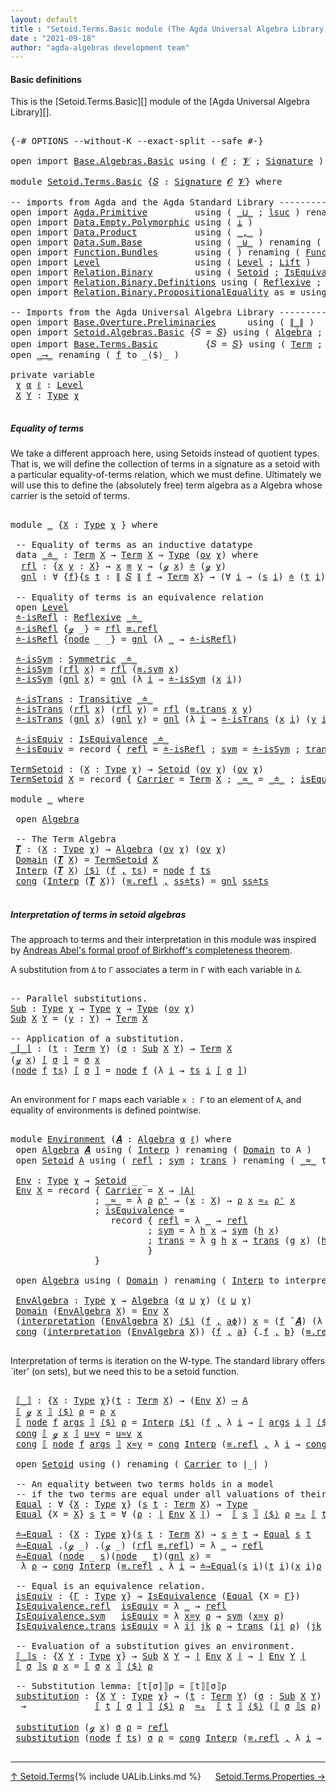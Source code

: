 ```yaml
---
layout: default
title : "Setoid.Terms.Basic module (The Agda Universal Algebra Library)"
date : "2021-09-18"
author: "agda-algebras development team"
---
```


#### <a id="basic-definitions">Basic definitions</a>

This is the [Setoid.Terms.Basic][] module of the [Agda Universal Algebra Library][].

<pre class="Agda">

<a id="314" class="Symbol">{-#</a> <a id="318" class="Keyword">OPTIONS</a> <a id="326" class="Pragma">--without-K</a> <a id="338" class="Pragma">--exact-split</a> <a id="352" class="Pragma">--safe</a> <a id="359" class="Symbol">#-}</a>

<a id="364" class="Keyword">open</a> <a id="369" class="Keyword">import</a> <a id="376" href="Base.Algebras.Basic.html" class="Module">Base.Algebras.Basic</a> <a id="396" class="Keyword">using</a> <a id="402" class="Symbol">(</a> <a id="404" href="Base.Algebras.Basic.html#1162" class="Generalizable">𝓞</a> <a id="406" class="Symbol">;</a> <a id="408" href="Base.Algebras.Basic.html#1164" class="Generalizable">𝓥</a> <a id="410" class="Symbol">;</a> <a id="412" href="Base.Algebras.Basic.html#3890" class="Function">Signature</a> <a id="422" class="Symbol">)</a>

<a id="425" class="Keyword">module</a> <a id="432" href="Setoid.Terms.Basic.html" class="Module">Setoid.Terms.Basic</a> <a id="451" class="Symbol">{</a><a id="452" href="Setoid.Terms.Basic.html#452" class="Bound">𝑆</a> <a id="454" class="Symbol">:</a> <a id="456" href="Base.Algebras.Basic.html#3890" class="Function">Signature</a> <a id="466" href="Base.Algebras.Basic.html#1162" class="Generalizable">𝓞</a> <a id="468" href="Base.Algebras.Basic.html#1164" class="Generalizable">𝓥</a><a id="469" class="Symbol">}</a> <a id="471" class="Keyword">where</a>

<a id="478" class="Comment">-- imports from Agda and the Agda Standard Library -------------------------------------</a>
<a id="567" class="Keyword">open</a> <a id="572" class="Keyword">import</a> <a id="579" href="Agda.Primitive.html" class="Module">Agda.Primitive</a>         <a id="602" class="Keyword">using</a> <a id="608" class="Symbol">(</a> <a id="610" href="Agda.Primitive.html#810" class="Primitive Operator">_⊔_</a> <a id="614" class="Symbol">;</a> <a id="616" href="Agda.Primitive.html#780" class="Primitive">lsuc</a> <a id="621" class="Symbol">)</a> <a id="623" class="Keyword">renaming</a> <a id="632" class="Symbol">(</a> <a id="634" href="Agda.Primitive.html#326" class="Primitive">Set</a> <a id="638" class="Symbol">to</a> <a id="641" class="Primitive">Type</a> <a id="646" class="Symbol">)</a>
<a id="648" class="Keyword">open</a> <a id="653" class="Keyword">import</a> <a id="660" href="Data.Empty.Polymorphic.html" class="Module">Data.Empty.Polymorphic</a> <a id="683" class="Keyword">using</a> <a id="689" class="Symbol">(</a> <a id="691" href="Data.Empty.Polymorphic.html#331" class="Function">⊥</a> <a id="693" class="Symbol">)</a>
<a id="695" class="Keyword">open</a> <a id="700" class="Keyword">import</a> <a id="707" href="Data.Product.html" class="Module">Data.Product</a>           <a id="730" class="Keyword">using</a> <a id="736" class="Symbol">(</a> <a id="738" href="Agda.Builtin.Sigma.html#236" class="InductiveConstructor Operator">_,_</a> <a id="742" class="Symbol">)</a>
<a id="744" class="Keyword">open</a> <a id="749" class="Keyword">import</a> <a id="756" href="Data.Sum.Base.html" class="Module">Data.Sum.Base</a>          <a id="779" class="Keyword">using</a> <a id="785" class="Symbol">(</a> <a id="787" href="Data.Sum.Base.html#734" class="Datatype Operator">_⊎_</a> <a id="791" class="Symbol">)</a> <a id="793" class="Keyword">renaming</a> <a id="802" class="Symbol">(</a> <a id="804" href="Data.Sum.Base.html#784" class="InductiveConstructor">inj₁</a> <a id="809" class="Symbol">to</a> <a id="812" class="InductiveConstructor">inl</a> <a id="816" class="Symbol">;</a> <a id="818" href="Data.Sum.Base.html#809" class="InductiveConstructor">inj₂</a> <a id="823" class="Symbol">to</a> <a id="826" class="InductiveConstructor">inr</a> <a id="830" class="Symbol">)</a>
<a id="832" class="Keyword">open</a> <a id="837" class="Keyword">import</a> <a id="844" href="Function.Bundles.html" class="Module">Function.Bundles</a>       <a id="867" class="Keyword">using</a> <a id="873" class="Symbol">(</a> <a id="875" class="Symbol">)</a> <a id="877" class="Keyword">renaming</a> <a id="886" class="Symbol">(</a> <a id="888" href="Function.Bundles.html#1868" class="Record">Func</a> <a id="893" class="Symbol">to</a> <a id="896" class="Record">_⟶_</a> <a id="900" class="Symbol">)</a>
<a id="902" class="Keyword">open</a> <a id="907" class="Keyword">import</a> <a id="914" href="Level.html" class="Module">Level</a>                  <a id="937" class="Keyword">using</a> <a id="943" class="Symbol">(</a> <a id="945" href="Agda.Primitive.html#597" class="Postulate">Level</a> <a id="951" class="Symbol">;</a> <a id="953" href="Level.html#400" class="Record">Lift</a> <a id="958" class="Symbol">)</a>
<a id="960" class="Keyword">open</a> <a id="965" class="Keyword">import</a> <a id="972" href="Relation.Binary.html" class="Module">Relation.Binary</a>        <a id="995" class="Keyword">using</a> <a id="1001" class="Symbol">(</a> <a id="1003" href="Relation.Binary.Bundles.html#1009" class="Record">Setoid</a> <a id="1010" class="Symbol">;</a> <a id="1012" href="Relation.Binary.Structures.html#1522" class="Record">IsEquivalence</a> <a id="1026" class="Symbol">)</a>
<a id="1028" class="Keyword">open</a> <a id="1033" class="Keyword">import</a> <a id="1040" href="Relation.Binary.Definitions.html" class="Module">Relation.Binary.Definitions</a> <a id="1068" class="Keyword">using</a> <a id="1074" class="Symbol">(</a> <a id="1076" href="Relation.Binary.Definitions.html#1339" class="Function">Reflexive</a> <a id="1086" class="Symbol">;</a> <a id="1088" href="Relation.Binary.Definitions.html#1498" class="Function">Symmetric</a> <a id="1098" class="Symbol">;</a> <a id="1100" href="Relation.Binary.Definitions.html#1978" class="Function">Transitive</a> <a id="1111" class="Symbol">)</a>
<a id="1113" class="Keyword">open</a> <a id="1118" class="Keyword">import</a> <a id="1125" href="Relation.Binary.PropositionalEquality.html" class="Module">Relation.Binary.PropositionalEquality</a> <a id="1163" class="Symbol">as</a> <a id="1166" class="Module">≡</a> <a id="1168" class="Keyword">using</a> <a id="1174" class="Symbol">(</a> <a id="1176" href="Agda.Builtin.Equality.html#151" class="Datatype Operator">_≡_</a> <a id="1180" class="Symbol">)</a>

<a id="1183" class="Comment">-- Imports from the Agda Universal Algebra Library ------------------------------------</a>
<a id="1271" class="Keyword">open</a> <a id="1276" class="Keyword">import</a> <a id="1283" href="Base.Overture.Preliminaries.html" class="Module">Base.Overture.Preliminaries</a>      <a id="1316" class="Keyword">using</a> <a id="1322" class="Symbol">(</a> <a id="1324" href="Base.Overture.Preliminaries.html#4440" class="Function Operator">∥_∥</a> <a id="1328" class="Symbol">)</a>
<a id="1330" class="Keyword">open</a> <a id="1335" class="Keyword">import</a> <a id="1342" href="Setoid.Algebras.Basic.html" class="Module">Setoid.Algebras.Basic</a> <a id="1364" class="Symbol">{</a><a id="1365" class="Argument">𝑆</a> <a id="1367" class="Symbol">=</a> <a id="1369" href="Setoid.Terms.Basic.html#452" class="Bound">𝑆</a><a id="1370" class="Symbol">}</a> <a id="1372" class="Keyword">using</a> <a id="1378" class="Symbol">(</a> <a id="1380" href="Setoid.Algebras.Basic.html#2890" class="Record">Algebra</a> <a id="1388" class="Symbol">;</a> <a id="1390" href="Setoid.Algebras.Basic.html#1187" class="Function">ov</a> <a id="1393" class="Symbol">;</a> <a id="1395" href="Setoid.Algebras.Basic.html#4038" class="Function Operator">_̂_</a><a id="1398" class="Symbol">)</a>
<a id="1400" class="Keyword">open</a> <a id="1405" class="Keyword">import</a> <a id="1412" href="Base.Terms.Basic.html" class="Module">Base.Terms.Basic</a>         <a id="1437" class="Symbol">{</a><a id="1438" class="Argument">𝑆</a> <a id="1440" class="Symbol">=</a> <a id="1442" href="Setoid.Terms.Basic.html#452" class="Bound">𝑆</a><a id="1443" class="Symbol">}</a> <a id="1445" class="Keyword">using</a> <a id="1451" class="Symbol">(</a> <a id="1453" href="Base.Terms.Basic.html#2021" class="Datatype">Term</a> <a id="1458" class="Symbol">;</a> <a id="1460" href="Base.Terms.Basic.html#2062" class="InductiveConstructor">ℊ</a> <a id="1462" class="Symbol">;</a> <a id="1464" href="Base.Terms.Basic.html#2104" class="InductiveConstructor">node</a> <a id="1469" class="Symbol">)</a>
<a id="1471" class="Keyword">open</a> <a id="1476" href="Setoid.Terms.Basic.html#896" class="Module">_⟶_</a> <a id="1480" class="Keyword">renaming</a> <a id="1489" class="Symbol">(</a> <a id="1491" href="Function.Bundles.html#1919" class="Field">f</a> <a id="1493" class="Symbol">to</a> <a id="1496" class="Field">_⟨$⟩_</a> <a id="1502" class="Symbol">)</a>

<a id="1505" class="Keyword">private</a> <a id="1513" class="Keyword">variable</a>
 <a id="1523" href="Setoid.Terms.Basic.html#1523" class="Generalizable">χ</a> <a id="1525" href="Setoid.Terms.Basic.html#1525" class="Generalizable">α</a> <a id="1527" href="Setoid.Terms.Basic.html#1527" class="Generalizable">ℓ</a> <a id="1529" class="Symbol">:</a> <a id="1531" href="Agda.Primitive.html#597" class="Postulate">Level</a>
 <a id="1538" href="Setoid.Terms.Basic.html#1538" class="Generalizable">X</a> <a id="1540" href="Setoid.Terms.Basic.html#1540" class="Generalizable">Y</a> <a id="1542" class="Symbol">:</a> <a id="1544" href="Setoid.Terms.Basic.html#641" class="Primitive">Type</a> <a id="1549" href="Setoid.Terms.Basic.html#1523" class="Generalizable">χ</a>

</pre>


##### <a id="equality-of-terms">Equality of terms</a>

We take a different approach here, using Setoids instead of quotient types.
That is, we will define the collection of terms in a signature as a setoid
with a particular equality-of-terms relation, which we must define.
Ultimately we will use this to define the (absolutely free) term algebra
as a Algebra whose carrier is the setoid of terms.

<pre class="Agda">

<a id="1978" class="Keyword">module</a> <a id="1985" href="Setoid.Terms.Basic.html#1985" class="Module">_</a> <a id="1987" class="Symbol">{</a><a id="1988" href="Setoid.Terms.Basic.html#1988" class="Bound">X</a> <a id="1990" class="Symbol">:</a> <a id="1992" href="Setoid.Terms.Basic.html#641" class="Primitive">Type</a> <a id="1997" href="Setoid.Terms.Basic.html#1523" class="Generalizable">χ</a> <a id="1999" class="Symbol">}</a> <a id="2001" class="Keyword">where</a>

 <a id="2009" class="Comment">-- Equality of terms as an inductive datatype</a>
 <a id="2056" class="Keyword">data</a> <a id="2061" href="Setoid.Terms.Basic.html#2061" class="Datatype Operator">_≐_</a> <a id="2065" class="Symbol">:</a> <a id="2067" href="Base.Terms.Basic.html#2021" class="Datatype">Term</a> <a id="2072" href="Setoid.Terms.Basic.html#1988" class="Bound">X</a> <a id="2074" class="Symbol">→</a> <a id="2076" href="Base.Terms.Basic.html#2021" class="Datatype">Term</a> <a id="2081" href="Setoid.Terms.Basic.html#1988" class="Bound">X</a> <a id="2083" class="Symbol">→</a> <a id="2085" href="Setoid.Terms.Basic.html#641" class="Primitive">Type</a> <a id="2090" class="Symbol">(</a><a id="2091" href="Setoid.Algebras.Basic.html#1187" class="Function">ov</a> <a id="2094" href="Setoid.Terms.Basic.html#1997" class="Bound">χ</a><a id="2095" class="Symbol">)</a> <a id="2097" class="Keyword">where</a>
  <a id="2105" href="Setoid.Terms.Basic.html#2105" class="InductiveConstructor">rfl</a> <a id="2109" class="Symbol">:</a> <a id="2111" class="Symbol">{</a><a id="2112" href="Setoid.Terms.Basic.html#2112" class="Bound">x</a> <a id="2114" href="Setoid.Terms.Basic.html#2114" class="Bound">y</a> <a id="2116" class="Symbol">:</a> <a id="2118" href="Setoid.Terms.Basic.html#1988" class="Bound">X</a><a id="2119" class="Symbol">}</a> <a id="2121" class="Symbol">→</a> <a id="2123" href="Setoid.Terms.Basic.html#2112" class="Bound">x</a> <a id="2125" href="Agda.Builtin.Equality.html#151" class="Datatype Operator">≡</a> <a id="2127" href="Setoid.Terms.Basic.html#2114" class="Bound">y</a> <a id="2129" class="Symbol">→</a> <a id="2131" class="Symbol">(</a><a id="2132" href="Base.Terms.Basic.html#2062" class="InductiveConstructor">ℊ</a> <a id="2134" href="Setoid.Terms.Basic.html#2112" class="Bound">x</a><a id="2135" class="Symbol">)</a> <a id="2137" href="Setoid.Terms.Basic.html#2061" class="Datatype Operator">≐</a> <a id="2139" class="Symbol">(</a><a id="2140" href="Base.Terms.Basic.html#2062" class="InductiveConstructor">ℊ</a> <a id="2142" href="Setoid.Terms.Basic.html#2114" class="Bound">y</a><a id="2143" class="Symbol">)</a>
  <a id="2147" href="Setoid.Terms.Basic.html#2147" class="InductiveConstructor">gnl</a> <a id="2151" class="Symbol">:</a> <a id="2153" class="Symbol">∀</a> <a id="2155" class="Symbol">{</a><a id="2156" href="Setoid.Terms.Basic.html#2156" class="Bound">f</a><a id="2157" class="Symbol">}{</a><a id="2159" href="Setoid.Terms.Basic.html#2159" class="Bound">s</a> <a id="2161" href="Setoid.Terms.Basic.html#2161" class="Bound">t</a> <a id="2163" class="Symbol">:</a> <a id="2165" href="Base.Overture.Preliminaries.html#4440" class="Function Operator">∥</a> <a id="2167" href="Setoid.Terms.Basic.html#452" class="Bound">𝑆</a> <a id="2169" href="Base.Overture.Preliminaries.html#4440" class="Function Operator">∥</a> <a id="2171" href="Setoid.Terms.Basic.html#2156" class="Bound">f</a> <a id="2173" class="Symbol">→</a> <a id="2175" href="Base.Terms.Basic.html#2021" class="Datatype">Term</a> <a id="2180" href="Setoid.Terms.Basic.html#1988" class="Bound">X</a><a id="2181" class="Symbol">}</a> <a id="2183" class="Symbol">→</a> <a id="2185" class="Symbol">(∀</a> <a id="2188" href="Setoid.Terms.Basic.html#2188" class="Bound">i</a> <a id="2190" class="Symbol">→</a> <a id="2192" class="Symbol">(</a><a id="2193" href="Setoid.Terms.Basic.html#2159" class="Bound">s</a> <a id="2195" href="Setoid.Terms.Basic.html#2188" class="Bound">i</a><a id="2196" class="Symbol">)</a> <a id="2198" href="Setoid.Terms.Basic.html#2061" class="Datatype Operator">≐</a> <a id="2200" class="Symbol">(</a><a id="2201" href="Setoid.Terms.Basic.html#2161" class="Bound">t</a> <a id="2203" href="Setoid.Terms.Basic.html#2188" class="Bound">i</a><a id="2204" class="Symbol">))</a> <a id="2207" class="Symbol">→</a> <a id="2209" class="Symbol">(</a><a id="2210" href="Base.Terms.Basic.html#2104" class="InductiveConstructor">node</a> <a id="2215" href="Setoid.Terms.Basic.html#2156" class="Bound">f</a> <a id="2217" href="Setoid.Terms.Basic.html#2159" class="Bound">s</a><a id="2218" class="Symbol">)</a> <a id="2220" href="Setoid.Terms.Basic.html#2061" class="Datatype Operator">≐</a> <a id="2222" class="Symbol">(</a><a id="2223" href="Base.Terms.Basic.html#2104" class="InductiveConstructor">node</a> <a id="2228" href="Setoid.Terms.Basic.html#2156" class="Bound">f</a> <a id="2230" href="Setoid.Terms.Basic.html#2161" class="Bound">t</a><a id="2231" class="Symbol">)</a>

 <a id="2235" class="Comment">-- Equality of terms is an equivalence relation</a>
 <a id="2284" class="Keyword">open</a> <a id="2289" href="Level.html" class="Module">Level</a>
 <a id="2296" href="Setoid.Terms.Basic.html#2296" class="Function">≐-isRefl</a> <a id="2305" class="Symbol">:</a> <a id="2307" href="Relation.Binary.Definitions.html#1339" class="Function">Reflexive</a> <a id="2317" href="Setoid.Terms.Basic.html#2061" class="Datatype Operator">_≐_</a>
 <a id="2322" href="Setoid.Terms.Basic.html#2296" class="Function">≐-isRefl</a> <a id="2331" class="Symbol">{</a><a id="2332" href="Base.Terms.Basic.html#2062" class="InductiveConstructor">ℊ</a> <a id="2334" class="Symbol">_}</a> <a id="2337" class="Symbol">=</a> <a id="2339" href="Setoid.Terms.Basic.html#2105" class="InductiveConstructor">rfl</a> <a id="2343" href="Agda.Builtin.Equality.html#208" class="InductiveConstructor">≡.refl</a>
 <a id="2351" href="Setoid.Terms.Basic.html#2296" class="Function">≐-isRefl</a> <a id="2360" class="Symbol">{</a><a id="2361" href="Base.Terms.Basic.html#2104" class="InductiveConstructor">node</a> <a id="2366" class="Symbol">_</a> <a id="2368" class="Symbol">_}</a> <a id="2371" class="Symbol">=</a> <a id="2373" href="Setoid.Terms.Basic.html#2147" class="InductiveConstructor">gnl</a> <a id="2377" class="Symbol">(λ</a> <a id="2380" href="Setoid.Terms.Basic.html#2380" class="Bound">_</a> <a id="2382" class="Symbol">→</a> <a id="2384" href="Setoid.Terms.Basic.html#2296" class="Function">≐-isRefl</a><a id="2392" class="Symbol">)</a>

 <a id="2396" href="Setoid.Terms.Basic.html#2396" class="Function">≐-isSym</a> <a id="2404" class="Symbol">:</a> <a id="2406" href="Relation.Binary.Definitions.html#1498" class="Function">Symmetric</a> <a id="2416" href="Setoid.Terms.Basic.html#2061" class="Datatype Operator">_≐_</a>
 <a id="2421" href="Setoid.Terms.Basic.html#2396" class="Function">≐-isSym</a> <a id="2429" class="Symbol">(</a><a id="2430" href="Setoid.Terms.Basic.html#2105" class="InductiveConstructor">rfl</a> <a id="2434" href="Setoid.Terms.Basic.html#2434" class="Bound">x</a><a id="2435" class="Symbol">)</a> <a id="2437" class="Symbol">=</a> <a id="2439" href="Setoid.Terms.Basic.html#2105" class="InductiveConstructor">rfl</a> <a id="2443" class="Symbol">(</a><a id="2444" href="Relation.Binary.PropositionalEquality.Core.html#1684" class="Function">≡.sym</a> <a id="2450" href="Setoid.Terms.Basic.html#2434" class="Bound">x</a><a id="2451" class="Symbol">)</a>
 <a id="2454" href="Setoid.Terms.Basic.html#2396" class="Function">≐-isSym</a> <a id="2462" class="Symbol">(</a><a id="2463" href="Setoid.Terms.Basic.html#2147" class="InductiveConstructor">gnl</a> <a id="2467" href="Setoid.Terms.Basic.html#2467" class="Bound">x</a><a id="2468" class="Symbol">)</a> <a id="2470" class="Symbol">=</a> <a id="2472" href="Setoid.Terms.Basic.html#2147" class="InductiveConstructor">gnl</a> <a id="2476" class="Symbol">(λ</a> <a id="2479" href="Setoid.Terms.Basic.html#2479" class="Bound">i</a> <a id="2481" class="Symbol">→</a> <a id="2483" href="Setoid.Terms.Basic.html#2396" class="Function">≐-isSym</a> <a id="2491" class="Symbol">(</a><a id="2492" href="Setoid.Terms.Basic.html#2467" class="Bound">x</a> <a id="2494" href="Setoid.Terms.Basic.html#2479" class="Bound">i</a><a id="2495" class="Symbol">))</a>

 <a id="2500" href="Setoid.Terms.Basic.html#2500" class="Function">≐-isTrans</a> <a id="2510" class="Symbol">:</a> <a id="2512" href="Relation.Binary.Definitions.html#1978" class="Function">Transitive</a> <a id="2523" href="Setoid.Terms.Basic.html#2061" class="Datatype Operator">_≐_</a>
 <a id="2528" href="Setoid.Terms.Basic.html#2500" class="Function">≐-isTrans</a> <a id="2538" class="Symbol">(</a><a id="2539" href="Setoid.Terms.Basic.html#2105" class="InductiveConstructor">rfl</a> <a id="2543" href="Setoid.Terms.Basic.html#2543" class="Bound">x</a><a id="2544" class="Symbol">)</a> <a id="2546" class="Symbol">(</a><a id="2547" href="Setoid.Terms.Basic.html#2105" class="InductiveConstructor">rfl</a> <a id="2551" href="Setoid.Terms.Basic.html#2551" class="Bound">y</a><a id="2552" class="Symbol">)</a> <a id="2554" class="Symbol">=</a> <a id="2556" href="Setoid.Terms.Basic.html#2105" class="InductiveConstructor">rfl</a> <a id="2560" class="Symbol">(</a><a id="2561" href="Relation.Binary.PropositionalEquality.Core.html#1729" class="Function">≡.trans</a> <a id="2569" href="Setoid.Terms.Basic.html#2543" class="Bound">x</a> <a id="2571" href="Setoid.Terms.Basic.html#2551" class="Bound">y</a><a id="2572" class="Symbol">)</a>
 <a id="2575" href="Setoid.Terms.Basic.html#2500" class="Function">≐-isTrans</a> <a id="2585" class="Symbol">(</a><a id="2586" href="Setoid.Terms.Basic.html#2147" class="InductiveConstructor">gnl</a> <a id="2590" href="Setoid.Terms.Basic.html#2590" class="Bound">x</a><a id="2591" class="Symbol">)</a> <a id="2593" class="Symbol">(</a><a id="2594" href="Setoid.Terms.Basic.html#2147" class="InductiveConstructor">gnl</a> <a id="2598" href="Setoid.Terms.Basic.html#2598" class="Bound">y</a><a id="2599" class="Symbol">)</a> <a id="2601" class="Symbol">=</a> <a id="2603" href="Setoid.Terms.Basic.html#2147" class="InductiveConstructor">gnl</a> <a id="2607" class="Symbol">(λ</a> <a id="2610" href="Setoid.Terms.Basic.html#2610" class="Bound">i</a> <a id="2612" class="Symbol">→</a> <a id="2614" href="Setoid.Terms.Basic.html#2500" class="Function">≐-isTrans</a> <a id="2624" class="Symbol">(</a><a id="2625" href="Setoid.Terms.Basic.html#2590" class="Bound">x</a> <a id="2627" href="Setoid.Terms.Basic.html#2610" class="Bound">i</a><a id="2628" class="Symbol">)</a> <a id="2630" class="Symbol">(</a><a id="2631" href="Setoid.Terms.Basic.html#2598" class="Bound">y</a> <a id="2633" href="Setoid.Terms.Basic.html#2610" class="Bound">i</a><a id="2634" class="Symbol">))</a>

 <a id="2639" href="Setoid.Terms.Basic.html#2639" class="Function">≐-isEquiv</a> <a id="2649" class="Symbol">:</a> <a id="2651" href="Relation.Binary.Structures.html#1522" class="Record">IsEquivalence</a> <a id="2665" href="Setoid.Terms.Basic.html#2061" class="Datatype Operator">_≐_</a>
 <a id="2670" href="Setoid.Terms.Basic.html#2639" class="Function">≐-isEquiv</a> <a id="2680" class="Symbol">=</a> <a id="2682" class="Keyword">record</a> <a id="2689" class="Symbol">{</a> <a id="2691" href="Relation.Binary.Structures.html#1568" class="Field">refl</a> <a id="2696" class="Symbol">=</a> <a id="2698" href="Setoid.Terms.Basic.html#2296" class="Function">≐-isRefl</a> <a id="2707" class="Symbol">;</a> <a id="2709" href="Relation.Binary.Structures.html#1594" class="Field">sym</a> <a id="2713" class="Symbol">=</a> <a id="2715" href="Setoid.Terms.Basic.html#2396" class="Function">≐-isSym</a> <a id="2723" class="Symbol">;</a> <a id="2725" href="Relation.Binary.Structures.html#1620" class="Field">trans</a> <a id="2731" class="Symbol">=</a> <a id="2733" href="Setoid.Terms.Basic.html#2500" class="Function">≐-isTrans</a> <a id="2743" class="Symbol">}</a>

<a id="TermSetoid"></a><a id="2746" href="Setoid.Terms.Basic.html#2746" class="Function">TermSetoid</a> <a id="2757" class="Symbol">:</a> <a id="2759" class="Symbol">(</a><a id="2760" href="Setoid.Terms.Basic.html#2760" class="Bound">X</a> <a id="2762" class="Symbol">:</a> <a id="2764" href="Setoid.Terms.Basic.html#641" class="Primitive">Type</a> <a id="2769" href="Setoid.Terms.Basic.html#1523" class="Generalizable">χ</a><a id="2770" class="Symbol">)</a> <a id="2772" class="Symbol">→</a> <a id="2774" href="Relation.Binary.Bundles.html#1009" class="Record">Setoid</a> <a id="2781" class="Symbol">(</a><a id="2782" href="Setoid.Algebras.Basic.html#1187" class="Function">ov</a> <a id="2785" href="Setoid.Terms.Basic.html#1523" class="Generalizable">χ</a><a id="2786" class="Symbol">)</a> <a id="2788" class="Symbol">(</a><a id="2789" href="Setoid.Algebras.Basic.html#1187" class="Function">ov</a> <a id="2792" href="Setoid.Terms.Basic.html#1523" class="Generalizable">χ</a><a id="2793" class="Symbol">)</a>
<a id="2795" href="Setoid.Terms.Basic.html#2746" class="Function">TermSetoid</a> <a id="2806" href="Setoid.Terms.Basic.html#2806" class="Bound">X</a> <a id="2808" class="Symbol">=</a> <a id="2810" class="Keyword">record</a> <a id="2817" class="Symbol">{</a> <a id="2819" href="Relation.Binary.Bundles.html#1072" class="Field">Carrier</a> <a id="2827" class="Symbol">=</a> <a id="2829" href="Base.Terms.Basic.html#2021" class="Datatype">Term</a> <a id="2834" href="Setoid.Terms.Basic.html#2806" class="Bound">X</a> <a id="2836" class="Symbol">;</a> <a id="2838" href="Relation.Binary.Bundles.html#1098" class="Field Operator">_≈_</a> <a id="2842" class="Symbol">=</a> <a id="2844" href="Setoid.Terms.Basic.html#2061" class="Datatype Operator">_≐_</a> <a id="2848" class="Symbol">;</a> <a id="2850" href="Relation.Binary.Bundles.html#1132" class="Field">isEquivalence</a> <a id="2864" class="Symbol">=</a> <a id="2866" href="Setoid.Terms.Basic.html#2639" class="Function">≐-isEquiv</a> <a id="2876" class="Symbol">}</a>

<a id="2879" class="Keyword">module</a> <a id="2886" href="Setoid.Terms.Basic.html#2886" class="Module">_</a> <a id="2888" class="Keyword">where</a>

 <a id="2896" class="Keyword">open</a> <a id="2901" href="Setoid.Algebras.Basic.html#2890" class="Module">Algebra</a>

 <a id="2911" class="Comment">-- The Term Algebra</a>
 <a id="2932" href="Setoid.Terms.Basic.html#2932" class="Function">𝑻</a> <a id="2934" class="Symbol">:</a> <a id="2936" class="Symbol">(</a><a id="2937" href="Setoid.Terms.Basic.html#2937" class="Bound">X</a> <a id="2939" class="Symbol">:</a> <a id="2941" href="Setoid.Terms.Basic.html#641" class="Primitive">Type</a> <a id="2946" href="Setoid.Terms.Basic.html#1523" class="Generalizable">χ</a><a id="2947" class="Symbol">)</a> <a id="2949" class="Symbol">→</a> <a id="2951" href="Setoid.Algebras.Basic.html#2890" class="Record">Algebra</a> <a id="2959" class="Symbol">(</a><a id="2960" href="Setoid.Algebras.Basic.html#1187" class="Function">ov</a> <a id="2963" href="Setoid.Terms.Basic.html#1523" class="Generalizable">χ</a><a id="2964" class="Symbol">)</a> <a id="2966" class="Symbol">(</a><a id="2967" href="Setoid.Algebras.Basic.html#1187" class="Function">ov</a> <a id="2970" href="Setoid.Terms.Basic.html#1523" class="Generalizable">χ</a><a id="2971" class="Symbol">)</a>
 <a id="2974" href="Setoid.Algebras.Basic.html#2947" class="Field">Domain</a> <a id="2981" class="Symbol">(</a><a id="2982" href="Setoid.Terms.Basic.html#2932" class="Function">𝑻</a> <a id="2984" href="Setoid.Terms.Basic.html#2984" class="Bound">X</a><a id="2985" class="Symbol">)</a> <a id="2987" class="Symbol">=</a> <a id="2989" href="Setoid.Terms.Basic.html#2746" class="Function">TermSetoid</a> <a id="3000" href="Setoid.Terms.Basic.html#2984" class="Bound">X</a>
 <a id="3003" href="Setoid.Algebras.Basic.html#2969" class="Field">Interp</a> <a id="3010" class="Symbol">(</a><a id="3011" href="Setoid.Terms.Basic.html#2932" class="Function">𝑻</a> <a id="3013" href="Setoid.Terms.Basic.html#3013" class="Bound">X</a><a id="3014" class="Symbol">)</a> <a id="3016" href="Setoid.Terms.Basic.html#1496" class="Field Operator">⟨$⟩</a> <a id="3020" class="Symbol">(</a><a id="3021" href="Setoid.Terms.Basic.html#3021" class="Bound">f</a> <a id="3023" href="Agda.Builtin.Sigma.html#236" class="InductiveConstructor Operator">,</a> <a id="3025" href="Setoid.Terms.Basic.html#3025" class="Bound">ts</a><a id="3027" class="Symbol">)</a> <a id="3029" class="Symbol">=</a> <a id="3031" href="Base.Terms.Basic.html#2104" class="InductiveConstructor">node</a> <a id="3036" href="Setoid.Terms.Basic.html#3021" class="Bound">f</a> <a id="3038" href="Setoid.Terms.Basic.html#3025" class="Bound">ts</a>
 <a id="3042" href="Function.Bundles.html#1938" class="Field">cong</a> <a id="3047" class="Symbol">(</a><a id="3048" href="Setoid.Algebras.Basic.html#2969" class="Field">Interp</a> <a id="3055" class="Symbol">(</a><a id="3056" href="Setoid.Terms.Basic.html#2932" class="Function">𝑻</a> <a id="3058" href="Setoid.Terms.Basic.html#3058" class="Bound">X</a><a id="3059" class="Symbol">))</a> <a id="3062" class="Symbol">(</a><a id="3063" href="Agda.Builtin.Equality.html#208" class="InductiveConstructor">≡.refl</a> <a id="3070" href="Agda.Builtin.Sigma.html#236" class="InductiveConstructor Operator">,</a> <a id="3072" href="Setoid.Terms.Basic.html#3072" class="Bound">ss≐ts</a><a id="3077" class="Symbol">)</a> <a id="3079" class="Symbol">=</a> <a id="3081" href="Setoid.Terms.Basic.html#2147" class="InductiveConstructor">gnl</a> <a id="3085" href="Setoid.Terms.Basic.html#3072" class="Bound">ss≐ts</a>

</pre>


##### <a id="interpretation-of-terms-in-setoid-algebras">Interpretation of terms in setoid algebras</a>

The approach to terms and their interpretation in this module was inspired by
[Andreas Abel's formal proof of Birkhoff's completeness theorem](http://www.cse.chalmers.se/~abela/agda/MultiSortedAlgebra.pdf).

A substitution from `Δ` to `Γ` associates a term in `Γ` with each variable in `Δ`.

<pre class="Agda">

<a id="3516" class="Comment">-- Parallel substitutions.</a>
<a id="Sub"></a><a id="3543" href="Setoid.Terms.Basic.html#3543" class="Function">Sub</a> <a id="3547" class="Symbol">:</a> <a id="3549" href="Setoid.Terms.Basic.html#641" class="Primitive">Type</a> <a id="3554" href="Setoid.Terms.Basic.html#1523" class="Generalizable">χ</a> <a id="3556" class="Symbol">→</a> <a id="3558" href="Setoid.Terms.Basic.html#641" class="Primitive">Type</a> <a id="3563" href="Setoid.Terms.Basic.html#1523" class="Generalizable">χ</a> <a id="3565" class="Symbol">→</a> <a id="3567" href="Setoid.Terms.Basic.html#641" class="Primitive">Type</a> <a id="3572" class="Symbol">(</a><a id="3573" href="Setoid.Algebras.Basic.html#1187" class="Function">ov</a> <a id="3576" href="Setoid.Terms.Basic.html#1523" class="Generalizable">χ</a><a id="3577" class="Symbol">)</a>
<a id="3579" href="Setoid.Terms.Basic.html#3543" class="Function">Sub</a> <a id="3583" href="Setoid.Terms.Basic.html#3583" class="Bound">X</a> <a id="3585" href="Setoid.Terms.Basic.html#3585" class="Bound">Y</a> <a id="3587" class="Symbol">=</a> <a id="3589" class="Symbol">(</a><a id="3590" href="Setoid.Terms.Basic.html#3590" class="Bound">y</a> <a id="3592" class="Symbol">:</a> <a id="3594" href="Setoid.Terms.Basic.html#3585" class="Bound">Y</a><a id="3595" class="Symbol">)</a> <a id="3597" class="Symbol">→</a> <a id="3599" href="Base.Terms.Basic.html#2021" class="Datatype">Term</a> <a id="3604" href="Setoid.Terms.Basic.html#3583" class="Bound">X</a>

<a id="3607" class="Comment">-- Application of a substitution.</a>
<a id="_[_]"></a><a id="3641" href="Setoid.Terms.Basic.html#3641" class="Function Operator">_[_]</a> <a id="3646" class="Symbol">:</a> <a id="3648" class="Symbol">(</a><a id="3649" href="Setoid.Terms.Basic.html#3649" class="Bound">t</a> <a id="3651" class="Symbol">:</a> <a id="3653" href="Base.Terms.Basic.html#2021" class="Datatype">Term</a> <a id="3658" href="Setoid.Terms.Basic.html#1540" class="Generalizable">Y</a><a id="3659" class="Symbol">)</a> <a id="3661" class="Symbol">(</a><a id="3662" href="Setoid.Terms.Basic.html#3662" class="Bound">σ</a> <a id="3664" class="Symbol">:</a> <a id="3666" href="Setoid.Terms.Basic.html#3543" class="Function">Sub</a> <a id="3670" href="Setoid.Terms.Basic.html#1538" class="Generalizable">X</a> <a id="3672" href="Setoid.Terms.Basic.html#1540" class="Generalizable">Y</a><a id="3673" class="Symbol">)</a> <a id="3675" class="Symbol">→</a> <a id="3677" href="Base.Terms.Basic.html#2021" class="Datatype">Term</a> <a id="3682" href="Setoid.Terms.Basic.html#1538" class="Generalizable">X</a>
<a id="3684" class="Symbol">(</a><a id="3685" href="Base.Terms.Basic.html#2062" class="InductiveConstructor">ℊ</a> <a id="3687" href="Setoid.Terms.Basic.html#3687" class="Bound">x</a><a id="3688" class="Symbol">)</a> <a id="3690" href="Setoid.Terms.Basic.html#3641" class="Function Operator">[</a> <a id="3692" href="Setoid.Terms.Basic.html#3692" class="Bound">σ</a> <a id="3694" href="Setoid.Terms.Basic.html#3641" class="Function Operator">]</a> <a id="3696" class="Symbol">=</a> <a id="3698" href="Setoid.Terms.Basic.html#3692" class="Bound">σ</a> <a id="3700" href="Setoid.Terms.Basic.html#3687" class="Bound">x</a>
<a id="3702" class="Symbol">(</a><a id="3703" href="Base.Terms.Basic.html#2104" class="InductiveConstructor">node</a> <a id="3708" href="Setoid.Terms.Basic.html#3708" class="Bound">f</a> <a id="3710" href="Setoid.Terms.Basic.html#3710" class="Bound">ts</a><a id="3712" class="Symbol">)</a> <a id="3714" href="Setoid.Terms.Basic.html#3641" class="Function Operator">[</a> <a id="3716" href="Setoid.Terms.Basic.html#3716" class="Bound">σ</a> <a id="3718" href="Setoid.Terms.Basic.html#3641" class="Function Operator">]</a> <a id="3720" class="Symbol">=</a> <a id="3722" href="Base.Terms.Basic.html#2104" class="InductiveConstructor">node</a> <a id="3727" href="Setoid.Terms.Basic.html#3708" class="Bound">f</a> <a id="3729" class="Symbol">(λ</a> <a id="3732" href="Setoid.Terms.Basic.html#3732" class="Bound">i</a> <a id="3734" class="Symbol">→</a> <a id="3736" href="Setoid.Terms.Basic.html#3710" class="Bound">ts</a> <a id="3739" href="Setoid.Terms.Basic.html#3732" class="Bound">i</a> <a id="3741" href="Setoid.Terms.Basic.html#3641" class="Function Operator">[</a> <a id="3743" href="Setoid.Terms.Basic.html#3716" class="Bound">σ</a> <a id="3745" href="Setoid.Terms.Basic.html#3641" class="Function Operator">]</a><a id="3746" class="Symbol">)</a>

</pre>

An environment for `Γ` maps each variable `x : Γ` to an element of `A`, and equality of environments is defined pointwise.

<pre class="Agda">

<a id="3899" class="Keyword">module</a> <a id="Environment"></a><a id="3906" href="Setoid.Terms.Basic.html#3906" class="Module">Environment</a> <a id="3918" class="Symbol">(</a><a id="3919" href="Setoid.Terms.Basic.html#3919" class="Bound">𝑨</a> <a id="3921" class="Symbol">:</a> <a id="3923" href="Setoid.Algebras.Basic.html#2890" class="Record">Algebra</a> <a id="3931" href="Setoid.Terms.Basic.html#1525" class="Generalizable">α</a> <a id="3933" href="Setoid.Terms.Basic.html#1527" class="Generalizable">ℓ</a><a id="3934" class="Symbol">)</a> <a id="3936" class="Keyword">where</a>
 <a id="3943" class="Keyword">open</a> <a id="3948" href="Setoid.Algebras.Basic.html#2890" class="Module">Algebra</a> <a id="3956" href="Setoid.Terms.Basic.html#3919" class="Bound">𝑨</a> <a id="3958" class="Keyword">using</a> <a id="3964" class="Symbol">(</a> <a id="3966" href="Setoid.Algebras.Basic.html#2969" class="Field">Interp</a> <a id="3973" class="Symbol">)</a> <a id="3975" class="Keyword">renaming</a> <a id="3984" class="Symbol">(</a> <a id="3986" href="Setoid.Algebras.Basic.html#2947" class="Field">Domain</a> <a id="3993" class="Symbol">to</a> <a id="3996" class="Field">A</a> <a id="3998" class="Symbol">)</a>
 <a id="4001" class="Keyword">open</a> <a id="4006" href="Relation.Binary.Bundles.html#1009" class="Module">Setoid</a> <a id="4013" href="Setoid.Terms.Basic.html#3996" class="Field">A</a> <a id="4015" class="Keyword">using</a> <a id="4021" class="Symbol">(</a> <a id="4023" href="Relation.Binary.Structures.html#1568" class="Function">refl</a> <a id="4028" class="Symbol">;</a> <a id="4030" href="Relation.Binary.Structures.html#1594" class="Function">sym</a> <a id="4034" class="Symbol">;</a> <a id="4036" href="Relation.Binary.Structures.html#1620" class="Function">trans</a> <a id="4042" class="Symbol">)</a> <a id="4044" class="Keyword">renaming</a> <a id="4053" class="Symbol">(</a> <a id="4055" href="Relation.Binary.Bundles.html#1098" class="Field Operator">_≈_</a> <a id="4059" class="Symbol">to</a> <a id="4062" class="Field Operator">_≈ₐ_</a> <a id="4067" class="Symbol">;</a> <a id="4069" href="Relation.Binary.Bundles.html#1072" class="Field">Carrier</a> <a id="4077" class="Symbol">to</a> <a id="4080" class="Field">∣A∣</a> <a id="4084" class="Symbol">)</a>

 <a id="Environment.Env"></a><a id="4088" href="Setoid.Terms.Basic.html#4088" class="Function">Env</a> <a id="4092" class="Symbol">:</a> <a id="4094" href="Setoid.Terms.Basic.html#641" class="Primitive">Type</a> <a id="4099" href="Setoid.Terms.Basic.html#1523" class="Generalizable">χ</a> <a id="4101" class="Symbol">→</a> <a id="4103" href="Relation.Binary.Bundles.html#1009" class="Record">Setoid</a> <a id="4110" class="Symbol">_</a> <a id="4112" class="Symbol">_</a>
 <a id="4115" href="Setoid.Terms.Basic.html#4088" class="Function">Env</a> <a id="4119" href="Setoid.Terms.Basic.html#4119" class="Bound">X</a> <a id="4121" class="Symbol">=</a> <a id="4123" class="Keyword">record</a> <a id="4130" class="Symbol">{</a> <a id="4132" href="Relation.Binary.Bundles.html#1072" class="Field">Carrier</a> <a id="4140" class="Symbol">=</a> <a id="4142" href="Setoid.Terms.Basic.html#4119" class="Bound">X</a> <a id="4144" class="Symbol">→</a> <a id="4146" href="Setoid.Terms.Basic.html#4080" class="Function">∣A∣</a>
                <a id="4166" class="Symbol">;</a> <a id="4168" href="Relation.Binary.Bundles.html#1098" class="Field Operator">_≈_</a> <a id="4172" class="Symbol">=</a> <a id="4174" class="Symbol">λ</a> <a id="4176" href="Setoid.Terms.Basic.html#4176" class="Bound">ρ</a> <a id="4178" href="Setoid.Terms.Basic.html#4178" class="Bound">ρ&#39;</a> <a id="4181" class="Symbol">→</a> <a id="4183" class="Symbol">(</a><a id="4184" href="Setoid.Terms.Basic.html#4184" class="Bound">x</a> <a id="4186" class="Symbol">:</a> <a id="4188" href="Setoid.Terms.Basic.html#4119" class="Bound">X</a><a id="4189" class="Symbol">)</a> <a id="4191" class="Symbol">→</a> <a id="4193" href="Setoid.Terms.Basic.html#4176" class="Bound">ρ</a> <a id="4195" href="Setoid.Terms.Basic.html#4184" class="Bound">x</a> <a id="4197" href="Setoid.Terms.Basic.html#4062" class="Function Operator">≈ₐ</a> <a id="4200" href="Setoid.Terms.Basic.html#4178" class="Bound">ρ&#39;</a> <a id="4203" href="Setoid.Terms.Basic.html#4184" class="Bound">x</a>
                <a id="4221" class="Symbol">;</a> <a id="4223" href="Relation.Binary.Bundles.html#1132" class="Field">isEquivalence</a> <a id="4237" class="Symbol">=</a>
                   <a id="4258" class="Keyword">record</a> <a id="4265" class="Symbol">{</a> <a id="4267" href="Relation.Binary.Structures.html#1568" class="Field">refl</a> <a id="4272" class="Symbol">=</a> <a id="4274" class="Symbol">λ</a> <a id="4276" href="Setoid.Terms.Basic.html#4276" class="Bound">_</a> <a id="4278" class="Symbol">→</a> <a id="4280" href="Relation.Binary.Structures.html#1568" class="Function">refl</a>
                          <a id="4311" class="Symbol">;</a> <a id="4313" href="Relation.Binary.Structures.html#1594" class="Field">sym</a> <a id="4317" class="Symbol">=</a> <a id="4319" class="Symbol">λ</a> <a id="4321" href="Setoid.Terms.Basic.html#4321" class="Bound">h</a> <a id="4323" href="Setoid.Terms.Basic.html#4323" class="Bound">x</a> <a id="4325" class="Symbol">→</a> <a id="4327" href="Relation.Binary.Structures.html#1594" class="Function">sym</a> <a id="4331" class="Symbol">(</a><a id="4332" href="Setoid.Terms.Basic.html#4321" class="Bound">h</a> <a id="4334" href="Setoid.Terms.Basic.html#4323" class="Bound">x</a><a id="4335" class="Symbol">)</a>
                          <a id="4363" class="Symbol">;</a> <a id="4365" href="Relation.Binary.Structures.html#1620" class="Field">trans</a> <a id="4371" class="Symbol">=</a> <a id="4373" class="Symbol">λ</a> <a id="4375" href="Setoid.Terms.Basic.html#4375" class="Bound">g</a> <a id="4377" href="Setoid.Terms.Basic.html#4377" class="Bound">h</a> <a id="4379" href="Setoid.Terms.Basic.html#4379" class="Bound">x</a> <a id="4381" class="Symbol">→</a> <a id="4383" href="Relation.Binary.Structures.html#1620" class="Function">trans</a> <a id="4389" class="Symbol">(</a><a id="4390" href="Setoid.Terms.Basic.html#4375" class="Bound">g</a> <a id="4392" href="Setoid.Terms.Basic.html#4379" class="Bound">x</a><a id="4393" class="Symbol">)</a> <a id="4395" class="Symbol">(</a><a id="4396" href="Setoid.Terms.Basic.html#4377" class="Bound">h</a> <a id="4398" href="Setoid.Terms.Basic.html#4379" class="Bound">x</a><a id="4399" class="Symbol">)</a>
                          <a id="4427" class="Symbol">}</a>
                <a id="4445" class="Symbol">}</a>

 <a id="4449" class="Keyword">open</a> <a id="4454" href="Setoid.Algebras.Basic.html#2890" class="Module">Algebra</a> <a id="4462" class="Keyword">using</a> <a id="4468" class="Symbol">(</a> <a id="4470" href="Setoid.Algebras.Basic.html#2947" class="Field">Domain</a> <a id="4477" class="Symbol">)</a> <a id="4479" class="Keyword">renaming</a> <a id="4488" class="Symbol">(</a> <a id="4490" href="Setoid.Algebras.Basic.html#2969" class="Field">Interp</a> <a id="4497" class="Symbol">to</a> <a id="4500" class="Field">interpretation</a> <a id="4515" class="Symbol">)</a>

 <a id="Environment.EnvAlgebra"></a><a id="4519" href="Setoid.Terms.Basic.html#4519" class="Function">EnvAlgebra</a> <a id="4530" class="Symbol">:</a> <a id="4532" href="Setoid.Terms.Basic.html#641" class="Primitive">Type</a> <a id="4537" href="Setoid.Terms.Basic.html#1523" class="Generalizable">χ</a> <a id="4539" class="Symbol">→</a> <a id="4541" href="Setoid.Algebras.Basic.html#2890" class="Record">Algebra</a> <a id="4549" class="Symbol">(</a><a id="4550" href="Setoid.Terms.Basic.html#3931" class="Bound">α</a> <a id="4552" href="Agda.Primitive.html#810" class="Primitive Operator">⊔</a> <a id="4554" href="Setoid.Terms.Basic.html#1523" class="Generalizable">χ</a><a id="4555" class="Symbol">)</a> <a id="4557" class="Symbol">(</a><a id="4558" href="Setoid.Terms.Basic.html#3933" class="Bound">ℓ</a> <a id="4560" href="Agda.Primitive.html#810" class="Primitive Operator">⊔</a> <a id="4562" href="Setoid.Terms.Basic.html#1523" class="Generalizable">χ</a><a id="4563" class="Symbol">)</a>
 <a id="4566" href="Setoid.Algebras.Basic.html#2947" class="Field">Domain</a> <a id="4573" class="Symbol">(</a><a id="4574" href="Setoid.Terms.Basic.html#4519" class="Function">EnvAlgebra</a> <a id="4585" href="Setoid.Terms.Basic.html#4585" class="Bound">X</a><a id="4586" class="Symbol">)</a> <a id="4588" class="Symbol">=</a> <a id="4590" href="Setoid.Terms.Basic.html#4088" class="Function">Env</a> <a id="4594" href="Setoid.Terms.Basic.html#4585" class="Bound">X</a>
 <a id="4597" class="Symbol">(</a><a id="4598" href="Setoid.Terms.Basic.html#4500" class="Field">interpretation</a> <a id="4613" class="Symbol">(</a><a id="4614" href="Setoid.Terms.Basic.html#4519" class="Function">EnvAlgebra</a> <a id="4625" href="Setoid.Terms.Basic.html#4625" class="Bound">X</a><a id="4626" class="Symbol">)</a> <a id="4628" href="Setoid.Terms.Basic.html#1496" class="Field Operator">⟨$⟩</a> <a id="4632" class="Symbol">(</a><a id="4633" href="Setoid.Terms.Basic.html#4633" class="Bound">f</a> <a id="4635" href="Agda.Builtin.Sigma.html#236" class="InductiveConstructor Operator">,</a> <a id="4637" href="Setoid.Terms.Basic.html#4637" class="Bound">aϕ</a><a id="4639" class="Symbol">))</a> <a id="4642" href="Setoid.Terms.Basic.html#4642" class="Bound">x</a> <a id="4644" class="Symbol">=</a> <a id="4646" class="Symbol">(</a><a id="4647" href="Setoid.Terms.Basic.html#4633" class="Bound">f</a> <a id="4649" href="Setoid.Algebras.Basic.html#4038" class="Function Operator">̂</a> <a id="4651" href="Setoid.Terms.Basic.html#3919" class="Bound">𝑨</a><a id="4652" class="Symbol">)</a> <a id="4654" class="Symbol">(λ</a> <a id="4657" href="Setoid.Terms.Basic.html#4657" class="Bound">i</a> <a id="4659" class="Symbol">→</a> <a id="4661" href="Setoid.Terms.Basic.html#4637" class="Bound">aϕ</a> <a id="4664" href="Setoid.Terms.Basic.html#4657" class="Bound">i</a> <a id="4666" href="Setoid.Terms.Basic.html#4642" class="Bound">x</a><a id="4667" class="Symbol">)</a>
 <a id="4670" href="Function.Bundles.html#1938" class="Field">cong</a> <a id="4675" class="Symbol">(</a><a id="4676" href="Setoid.Terms.Basic.html#4500" class="Field">interpretation</a> <a id="4691" class="Symbol">(</a><a id="4692" href="Setoid.Terms.Basic.html#4519" class="Function">EnvAlgebra</a> <a id="4703" href="Setoid.Terms.Basic.html#4703" class="Bound">X</a><a id="4704" class="Symbol">))</a> <a id="4707" class="Symbol">{</a><a id="4708" href="Setoid.Terms.Basic.html#4708" class="Bound">f</a> <a id="4710" href="Agda.Builtin.Sigma.html#236" class="InductiveConstructor Operator">,</a> <a id="4712" href="Setoid.Terms.Basic.html#4712" class="Bound">a</a><a id="4713" class="Symbol">}</a> <a id="4715" class="Symbol">{</a><a id="4716" class="DottedPattern Symbol">.</a><a id="4717" href="Setoid.Terms.Basic.html#4708" class="DottedPattern Bound">f</a> <a id="4719" href="Agda.Builtin.Sigma.html#236" class="InductiveConstructor Operator">,</a> <a id="4721" href="Setoid.Terms.Basic.html#4721" class="Bound">b</a><a id="4722" class="Symbol">}</a> <a id="4724" class="Symbol">(</a><a id="4725" href="Agda.Builtin.Equality.html#208" class="InductiveConstructor">≡.refl</a> <a id="4732" href="Agda.Builtin.Sigma.html#236" class="InductiveConstructor Operator">,</a> <a id="4734" href="Setoid.Terms.Basic.html#4734" class="Bound">aibi</a><a id="4738" class="Symbol">)</a> <a id="4740" href="Setoid.Terms.Basic.html#4740" class="Bound">x</a> <a id="4742" class="Symbol">=</a> <a id="4744" href="Function.Bundles.html#1938" class="Field">cong</a> <a id="4749" href="Setoid.Algebras.Basic.html#2969" class="Field">Interp</a> <a id="4756" class="Symbol">(</a><a id="4757" href="Agda.Builtin.Equality.html#208" class="InductiveConstructor">≡.refl</a> <a id="4764" href="Agda.Builtin.Sigma.html#236" class="InductiveConstructor Operator">,</a> <a id="4766" class="Symbol">(λ</a> <a id="4769" href="Setoid.Terms.Basic.html#4769" class="Bound">i</a> <a id="4771" class="Symbol">→</a> <a id="4773" href="Setoid.Terms.Basic.html#4734" class="Bound">aibi</a> <a id="4778" href="Setoid.Terms.Basic.html#4769" class="Bound">i</a> <a id="4780" href="Setoid.Terms.Basic.html#4740" class="Bound">x</a><a id="4781" class="Symbol">))</a>

</pre>

Interpretation of terms is iteration on the W-type. The standard library offers `iter' (on sets), but we need this to be a setoid function.

<pre class="Agda">

 <a id="Environment.⟦_⟧"></a><a id="4953" href="Setoid.Terms.Basic.html#4953" class="Function Operator">⟦_⟧</a> <a id="4957" class="Symbol">:</a> <a id="4959" class="Symbol">{</a><a id="4960" href="Setoid.Terms.Basic.html#4960" class="Bound">X</a> <a id="4962" class="Symbol">:</a> <a id="4964" href="Setoid.Terms.Basic.html#641" class="Primitive">Type</a> <a id="4969" href="Setoid.Terms.Basic.html#1523" class="Generalizable">χ</a><a id="4970" class="Symbol">}(</a><a id="4972" href="Setoid.Terms.Basic.html#4972" class="Bound">t</a> <a id="4974" class="Symbol">:</a> <a id="4976" href="Base.Terms.Basic.html#2021" class="Datatype">Term</a> <a id="4981" href="Setoid.Terms.Basic.html#4960" class="Bound">X</a><a id="4982" class="Symbol">)</a> <a id="4984" class="Symbol">→</a> <a id="4986" class="Symbol">(</a><a id="4987" href="Setoid.Terms.Basic.html#4088" class="Function">Env</a> <a id="4991" href="Setoid.Terms.Basic.html#4960" class="Bound">X</a><a id="4992" class="Symbol">)</a> <a id="4994" href="Setoid.Terms.Basic.html#896" class="Record Operator">⟶</a> <a id="4996" href="Setoid.Terms.Basic.html#3996" class="Field">A</a>
 <a id="4999" href="Setoid.Terms.Basic.html#4953" class="Function Operator">⟦</a> <a id="5001" href="Base.Terms.Basic.html#2062" class="InductiveConstructor">ℊ</a> <a id="5003" href="Setoid.Terms.Basic.html#5003" class="Bound">x</a> <a id="5005" href="Setoid.Terms.Basic.html#4953" class="Function Operator">⟧</a> <a id="5007" href="Setoid.Terms.Basic.html#1496" class="Field Operator">⟨$⟩</a> <a id="5011" href="Setoid.Terms.Basic.html#5011" class="Bound">ρ</a> <a id="5013" class="Symbol">=</a> <a id="5015" href="Setoid.Terms.Basic.html#5011" class="Bound">ρ</a> <a id="5017" href="Setoid.Terms.Basic.html#5003" class="Bound">x</a>
 <a id="5020" href="Setoid.Terms.Basic.html#4953" class="Function Operator">⟦</a> <a id="5022" href="Base.Terms.Basic.html#2104" class="InductiveConstructor">node</a> <a id="5027" href="Setoid.Terms.Basic.html#5027" class="Bound">f</a> <a id="5029" href="Setoid.Terms.Basic.html#5029" class="Bound">args</a> <a id="5034" href="Setoid.Terms.Basic.html#4953" class="Function Operator">⟧</a> <a id="5036" href="Setoid.Terms.Basic.html#1496" class="Field Operator">⟨$⟩</a> <a id="5040" href="Setoid.Terms.Basic.html#5040" class="Bound">ρ</a> <a id="5042" class="Symbol">=</a> <a id="5044" href="Setoid.Algebras.Basic.html#2969" class="Field">Interp</a> <a id="5051" href="Setoid.Terms.Basic.html#1496" class="Field Operator">⟨$⟩</a> <a id="5055" class="Symbol">(</a><a id="5056" href="Setoid.Terms.Basic.html#5027" class="Bound">f</a> <a id="5058" href="Agda.Builtin.Sigma.html#236" class="InductiveConstructor Operator">,</a> <a id="5060" class="Symbol">λ</a> <a id="5062" href="Setoid.Terms.Basic.html#5062" class="Bound">i</a> <a id="5064" class="Symbol">→</a> <a id="5066" href="Setoid.Terms.Basic.html#4953" class="Function Operator">⟦</a> <a id="5068" href="Setoid.Terms.Basic.html#5029" class="Bound">args</a> <a id="5073" href="Setoid.Terms.Basic.html#5062" class="Bound">i</a> <a id="5075" href="Setoid.Terms.Basic.html#4953" class="Function Operator">⟧</a> <a id="5077" href="Setoid.Terms.Basic.html#1496" class="Field Operator">⟨$⟩</a> <a id="5081" href="Setoid.Terms.Basic.html#5040" class="Bound">ρ</a><a id="5082" class="Symbol">)</a>
 <a id="5085" href="Function.Bundles.html#1938" class="Field">cong</a> <a id="5090" href="Setoid.Terms.Basic.html#4953" class="Function Operator">⟦</a> <a id="5092" href="Base.Terms.Basic.html#2062" class="InductiveConstructor">ℊ</a> <a id="5094" href="Setoid.Terms.Basic.html#5094" class="Bound">x</a> <a id="5096" href="Setoid.Terms.Basic.html#4953" class="Function Operator">⟧</a> <a id="5098" href="Setoid.Terms.Basic.html#5098" class="Bound">u≈v</a> <a id="5102" class="Symbol">=</a> <a id="5104" href="Setoid.Terms.Basic.html#5098" class="Bound">u≈v</a> <a id="5108" href="Setoid.Terms.Basic.html#5094" class="Bound">x</a>
 <a id="5111" href="Function.Bundles.html#1938" class="Field">cong</a> <a id="5116" href="Setoid.Terms.Basic.html#4953" class="Function Operator">⟦</a> <a id="5118" href="Base.Terms.Basic.html#2104" class="InductiveConstructor">node</a> <a id="5123" href="Setoid.Terms.Basic.html#5123" class="Bound">f</a> <a id="5125" href="Setoid.Terms.Basic.html#5125" class="Bound">args</a> <a id="5130" href="Setoid.Terms.Basic.html#4953" class="Function Operator">⟧</a> <a id="5132" href="Setoid.Terms.Basic.html#5132" class="Bound">x≈y</a> <a id="5136" class="Symbol">=</a> <a id="5138" href="Function.Bundles.html#1938" class="Field">cong</a> <a id="5143" href="Setoid.Algebras.Basic.html#2969" class="Field">Interp</a> <a id="5150" class="Symbol">(</a><a id="5151" href="Agda.Builtin.Equality.html#208" class="InductiveConstructor">≡.refl</a> <a id="5158" href="Agda.Builtin.Sigma.html#236" class="InductiveConstructor Operator">,</a> <a id="5160" class="Symbol">λ</a> <a id="5162" href="Setoid.Terms.Basic.html#5162" class="Bound">i</a> <a id="5164" class="Symbol">→</a> <a id="5166" href="Function.Bundles.html#1938" class="Field">cong</a> <a id="5171" href="Setoid.Terms.Basic.html#4953" class="Function Operator">⟦</a> <a id="5173" href="Setoid.Terms.Basic.html#5125" class="Bound">args</a> <a id="5178" href="Setoid.Terms.Basic.html#5162" class="Bound">i</a> <a id="5180" href="Setoid.Terms.Basic.html#4953" class="Function Operator">⟧</a> <a id="5182" href="Setoid.Terms.Basic.html#5132" class="Bound">x≈y</a> <a id="5186" class="Symbol">)</a>

 <a id="5190" class="Keyword">open</a> <a id="5195" href="Relation.Binary.Bundles.html#1009" class="Module">Setoid</a> <a id="5202" class="Keyword">using</a> <a id="5208" class="Symbol">()</a> <a id="5211" class="Keyword">renaming</a> <a id="5220" class="Symbol">(</a> <a id="5222" href="Relation.Binary.Bundles.html#1072" class="Field">Carrier</a> <a id="5230" class="Symbol">to</a> <a id="5233" class="Field">∣_∣</a> <a id="5237" class="Symbol">)</a>

 <a id="5241" class="Comment">-- An equality between two terms holds in a model</a>
 <a id="5292" class="Comment">-- if the two terms are equal under all valuations of their free variables.</a>
 <a id="Environment.Equal"></a><a id="5369" href="Setoid.Terms.Basic.html#5369" class="Function">Equal</a> <a id="5375" class="Symbol">:</a> <a id="5377" class="Symbol">∀</a> <a id="5379" class="Symbol">{</a><a id="5380" href="Setoid.Terms.Basic.html#5380" class="Bound">X</a> <a id="5382" class="Symbol">:</a> <a id="5384" href="Setoid.Terms.Basic.html#641" class="Primitive">Type</a> <a id="5389" href="Setoid.Terms.Basic.html#1523" class="Generalizable">χ</a><a id="5390" class="Symbol">}</a> <a id="5392" class="Symbol">(</a><a id="5393" href="Setoid.Terms.Basic.html#5393" class="Bound">s</a> <a id="5395" href="Setoid.Terms.Basic.html#5395" class="Bound">t</a> <a id="5397" class="Symbol">:</a> <a id="5399" href="Base.Terms.Basic.html#2021" class="Datatype">Term</a> <a id="5404" href="Setoid.Terms.Basic.html#5380" class="Bound">X</a><a id="5405" class="Symbol">)</a> <a id="5407" class="Symbol">→</a> <a id="5409" href="Setoid.Terms.Basic.html#641" class="Primitive">Type</a> <a id="5414" class="Symbol">_</a>
 <a id="5417" href="Setoid.Terms.Basic.html#5369" class="Function">Equal</a> <a id="5423" class="Symbol">{</a><a id="5424" class="Argument">X</a> <a id="5426" class="Symbol">=</a> <a id="5428" href="Setoid.Terms.Basic.html#5428" class="Bound">X</a><a id="5429" class="Symbol">}</a> <a id="5431" href="Setoid.Terms.Basic.html#5431" class="Bound">s</a> <a id="5433" href="Setoid.Terms.Basic.html#5433" class="Bound">t</a> <a id="5435" class="Symbol">=</a> <a id="5437" class="Symbol">∀</a> <a id="5439" class="Symbol">(</a><a id="5440" href="Setoid.Terms.Basic.html#5440" class="Bound">ρ</a> <a id="5442" class="Symbol">:</a> <a id="5444" href="Setoid.Terms.Basic.html#5233" class="Field Operator">∣</a> <a id="5446" href="Setoid.Terms.Basic.html#4088" class="Function">Env</a> <a id="5450" href="Setoid.Terms.Basic.html#5428" class="Bound">X</a> <a id="5452" href="Setoid.Terms.Basic.html#5233" class="Field Operator">∣</a><a id="5453" class="Symbol">)</a> <a id="5455" class="Symbol">→</a>  <a id="5458" href="Setoid.Terms.Basic.html#4953" class="Function Operator">⟦</a> <a id="5460" href="Setoid.Terms.Basic.html#5431" class="Bound">s</a> <a id="5462" href="Setoid.Terms.Basic.html#4953" class="Function Operator">⟧</a> <a id="5464" href="Setoid.Terms.Basic.html#1496" class="Field Operator">⟨$⟩</a> <a id="5468" href="Setoid.Terms.Basic.html#5440" class="Bound">ρ</a> <a id="5470" href="Setoid.Terms.Basic.html#4062" class="Function Operator">≈ₐ</a> <a id="5473" href="Setoid.Terms.Basic.html#4953" class="Function Operator">⟦</a> <a id="5475" href="Setoid.Terms.Basic.html#5433" class="Bound">t</a> <a id="5477" href="Setoid.Terms.Basic.html#4953" class="Function Operator">⟧</a> <a id="5479" href="Setoid.Terms.Basic.html#1496" class="Field Operator">⟨$⟩</a> <a id="5483" href="Setoid.Terms.Basic.html#5440" class="Bound">ρ</a>

 <a id="Environment.≐→Equal"></a><a id="5487" href="Setoid.Terms.Basic.html#5487" class="Function">≐→Equal</a> <a id="5495" class="Symbol">:</a> <a id="5497" class="Symbol">{</a><a id="5498" href="Setoid.Terms.Basic.html#5498" class="Bound">X</a> <a id="5500" class="Symbol">:</a> <a id="5502" href="Setoid.Terms.Basic.html#641" class="Primitive">Type</a> <a id="5507" href="Setoid.Terms.Basic.html#1523" class="Generalizable">χ</a><a id="5508" class="Symbol">}(</a><a id="5510" href="Setoid.Terms.Basic.html#5510" class="Bound">s</a> <a id="5512" href="Setoid.Terms.Basic.html#5512" class="Bound">t</a> <a id="5514" class="Symbol">:</a> <a id="5516" href="Base.Terms.Basic.html#2021" class="Datatype">Term</a> <a id="5521" href="Setoid.Terms.Basic.html#5498" class="Bound">X</a><a id="5522" class="Symbol">)</a> <a id="5524" class="Symbol">→</a> <a id="5526" href="Setoid.Terms.Basic.html#5510" class="Bound">s</a> <a id="5528" href="Setoid.Terms.Basic.html#2061" class="Datatype Operator">≐</a> <a id="5530" href="Setoid.Terms.Basic.html#5512" class="Bound">t</a> <a id="5532" class="Symbol">→</a> <a id="5534" href="Setoid.Terms.Basic.html#5369" class="Function">Equal</a> <a id="5540" href="Setoid.Terms.Basic.html#5510" class="Bound">s</a> <a id="5542" href="Setoid.Terms.Basic.html#5512" class="Bound">t</a>
 <a id="5545" href="Setoid.Terms.Basic.html#5487" class="Function">≐→Equal</a> <a id="5553" class="DottedPattern Symbol">.(</a><a id="5555" href="Base.Terms.Basic.html#2062" class="DottedPattern InductiveConstructor">ℊ</a> <a id="5557" class="DottedPattern Symbol">_)</a> <a id="5560" class="DottedPattern Symbol">.(</a><a id="5562" href="Base.Terms.Basic.html#2062" class="DottedPattern InductiveConstructor">ℊ</a> <a id="5564" class="DottedPattern Symbol">_)</a> <a id="5567" class="Symbol">(</a><a id="5568" href="Setoid.Terms.Basic.html#2105" class="InductiveConstructor">rfl</a> <a id="5572" href="Agda.Builtin.Equality.html#208" class="InductiveConstructor">≡.refl</a><a id="5578" class="Symbol">)</a> <a id="5580" class="Symbol">=</a> <a id="5582" class="Symbol">λ</a> <a id="5584" href="Setoid.Terms.Basic.html#5584" class="Bound">_</a> <a id="5586" class="Symbol">→</a> <a id="5588" href="Relation.Binary.Structures.html#1568" class="Function">refl</a>
 <a id="5594" href="Setoid.Terms.Basic.html#5487" class="Function">≐→Equal</a> <a id="5602" class="Symbol">(</a><a id="5603" href="Base.Terms.Basic.html#2104" class="InductiveConstructor">node</a> <a id="5608" class="Symbol">_</a> <a id="5610" href="Setoid.Terms.Basic.html#5610" class="Bound">s</a><a id="5611" class="Symbol">)(</a><a id="5613" href="Base.Terms.Basic.html#2104" class="InductiveConstructor">node</a> <a id="5618" class="Symbol">_</a> <a id="5620" href="Setoid.Terms.Basic.html#5620" class="Bound">t</a><a id="5621" class="Symbol">)(</a><a id="5623" href="Setoid.Terms.Basic.html#2147" class="InductiveConstructor">gnl</a> <a id="5627" href="Setoid.Terms.Basic.html#5627" class="Bound">x</a><a id="5628" class="Symbol">)</a> <a id="5630" class="Symbol">=</a>
  <a id="5634" class="Symbol">λ</a> <a id="5636" href="Setoid.Terms.Basic.html#5636" class="Bound">ρ</a> <a id="5638" class="Symbol">→</a> <a id="5640" href="Function.Bundles.html#1938" class="Field">cong</a> <a id="5645" href="Setoid.Algebras.Basic.html#2969" class="Field">Interp</a> <a id="5652" class="Symbol">(</a><a id="5653" href="Agda.Builtin.Equality.html#208" class="InductiveConstructor">≡.refl</a> <a id="5660" href="Agda.Builtin.Sigma.html#236" class="InductiveConstructor Operator">,</a> <a id="5662" class="Symbol">λ</a> <a id="5664" href="Setoid.Terms.Basic.html#5664" class="Bound">i</a> <a id="5666" class="Symbol">→</a> <a id="5668" href="Setoid.Terms.Basic.html#5487" class="Function">≐→Equal</a><a id="5675" class="Symbol">(</a><a id="5676" href="Setoid.Terms.Basic.html#5610" class="Bound">s</a> <a id="5678" href="Setoid.Terms.Basic.html#5664" class="Bound">i</a><a id="5679" class="Symbol">)(</a><a id="5681" href="Setoid.Terms.Basic.html#5620" class="Bound">t</a> <a id="5683" href="Setoid.Terms.Basic.html#5664" class="Bound">i</a><a id="5684" class="Symbol">)(</a><a id="5686" href="Setoid.Terms.Basic.html#5627" class="Bound">x</a> <a id="5688" href="Setoid.Terms.Basic.html#5664" class="Bound">i</a><a id="5689" class="Symbol">)</a><a id="5690" href="Setoid.Terms.Basic.html#5636" class="Bound">ρ</a> <a id="5692" class="Symbol">)</a>

 <a id="5696" class="Comment">-- Equal is an equivalence relation.</a>
 <a id="Environment.isEquiv"></a><a id="5734" href="Setoid.Terms.Basic.html#5734" class="Function">isEquiv</a> <a id="5742" class="Symbol">:</a> <a id="5744" class="Symbol">{</a><a id="5745" href="Setoid.Terms.Basic.html#5745" class="Bound">Γ</a> <a id="5747" class="Symbol">:</a> <a id="5749" href="Setoid.Terms.Basic.html#641" class="Primitive">Type</a> <a id="5754" href="Setoid.Terms.Basic.html#1523" class="Generalizable">χ</a><a id="5755" class="Symbol">}</a> <a id="5757" class="Symbol">→</a> <a id="5759" href="Relation.Binary.Structures.html#1522" class="Record">IsEquivalence</a> <a id="5773" class="Symbol">(</a><a id="5774" href="Setoid.Terms.Basic.html#5369" class="Function">Equal</a> <a id="5780" class="Symbol">{</a><a id="5781" class="Argument">X</a> <a id="5783" class="Symbol">=</a> <a id="5785" href="Setoid.Terms.Basic.html#5745" class="Bound">Γ</a><a id="5786" class="Symbol">})</a>
 <a id="5790" href="Relation.Binary.Structures.html#1568" class="Field">IsEquivalence.refl</a>  <a id="5810" href="Setoid.Terms.Basic.html#5734" class="Function">isEquiv</a> <a id="5818" class="Symbol">=</a> <a id="5820" class="Symbol">λ</a> <a id="5822" href="Setoid.Terms.Basic.html#5822" class="Bound">_</a> <a id="5824" class="Symbol">→</a> <a id="5826" href="Relation.Binary.Structures.html#1568" class="Function">refl</a>
 <a id="5832" href="Relation.Binary.Structures.html#1594" class="Field">IsEquivalence.sym</a>   <a id="5852" href="Setoid.Terms.Basic.html#5734" class="Function">isEquiv</a> <a id="5860" class="Symbol">=</a> <a id="5862" class="Symbol">λ</a> <a id="5864" href="Setoid.Terms.Basic.html#5864" class="Bound">x=y</a> <a id="5868" href="Setoid.Terms.Basic.html#5868" class="Bound">ρ</a> <a id="5870" class="Symbol">→</a> <a id="5872" href="Relation.Binary.Structures.html#1594" class="Function">sym</a> <a id="5876" class="Symbol">(</a><a id="5877" href="Setoid.Terms.Basic.html#5864" class="Bound">x=y</a> <a id="5881" href="Setoid.Terms.Basic.html#5868" class="Bound">ρ</a><a id="5882" class="Symbol">)</a>
 <a id="5885" href="Relation.Binary.Structures.html#1620" class="Field">IsEquivalence.trans</a> <a id="5905" href="Setoid.Terms.Basic.html#5734" class="Function">isEquiv</a> <a id="5913" class="Symbol">=</a> <a id="5915" class="Symbol">λ</a> <a id="5917" href="Setoid.Terms.Basic.html#5917" class="Bound">ij</a> <a id="5920" href="Setoid.Terms.Basic.html#5920" class="Bound">jk</a> <a id="5923" href="Setoid.Terms.Basic.html#5923" class="Bound">ρ</a> <a id="5925" class="Symbol">→</a> <a id="5927" href="Relation.Binary.Structures.html#1620" class="Function">trans</a> <a id="5933" class="Symbol">(</a><a id="5934" href="Setoid.Terms.Basic.html#5917" class="Bound">ij</a> <a id="5937" href="Setoid.Terms.Basic.html#5923" class="Bound">ρ</a><a id="5938" class="Symbol">)</a> <a id="5940" class="Symbol">(</a><a id="5941" href="Setoid.Terms.Basic.html#5920" class="Bound">jk</a> <a id="5944" href="Setoid.Terms.Basic.html#5923" class="Bound">ρ</a><a id="5945" class="Symbol">)</a>

 <a id="5949" class="Comment">-- Evaluation of a substitution gives an environment.</a>
 <a id="Environment.⟦_⟧s"></a><a id="6004" href="Setoid.Terms.Basic.html#6004" class="Function Operator">⟦_⟧s</a> <a id="6009" class="Symbol">:</a> <a id="6011" class="Symbol">{</a><a id="6012" href="Setoid.Terms.Basic.html#6012" class="Bound">X</a> <a id="6014" href="Setoid.Terms.Basic.html#6014" class="Bound">Y</a> <a id="6016" class="Symbol">:</a> <a id="6018" href="Setoid.Terms.Basic.html#641" class="Primitive">Type</a> <a id="6023" href="Setoid.Terms.Basic.html#1523" class="Generalizable">χ</a><a id="6024" class="Symbol">}</a> <a id="6026" class="Symbol">→</a> <a id="6028" href="Setoid.Terms.Basic.html#3543" class="Function">Sub</a> <a id="6032" href="Setoid.Terms.Basic.html#6012" class="Bound">X</a> <a id="6034" href="Setoid.Terms.Basic.html#6014" class="Bound">Y</a> <a id="6036" class="Symbol">→</a> <a id="6038" href="Setoid.Terms.Basic.html#5233" class="Field Operator">∣</a> <a id="6040" href="Setoid.Terms.Basic.html#4088" class="Function">Env</a> <a id="6044" href="Setoid.Terms.Basic.html#6012" class="Bound">X</a> <a id="6046" href="Setoid.Terms.Basic.html#5233" class="Field Operator">∣</a> <a id="6048" class="Symbol">→</a> <a id="6050" href="Setoid.Terms.Basic.html#5233" class="Field Operator">∣</a> <a id="6052" href="Setoid.Terms.Basic.html#4088" class="Function">Env</a> <a id="6056" href="Setoid.Terms.Basic.html#6014" class="Bound">Y</a> <a id="6058" href="Setoid.Terms.Basic.html#5233" class="Field Operator">∣</a>
 <a id="6061" href="Setoid.Terms.Basic.html#6004" class="Function Operator">⟦</a> <a id="6063" href="Setoid.Terms.Basic.html#6063" class="Bound">σ</a> <a id="6065" href="Setoid.Terms.Basic.html#6004" class="Function Operator">⟧s</a> <a id="6068" href="Setoid.Terms.Basic.html#6068" class="Bound">ρ</a> <a id="6070" href="Setoid.Terms.Basic.html#6070" class="Bound">x</a> <a id="6072" class="Symbol">=</a> <a id="6074" href="Setoid.Terms.Basic.html#4953" class="Function Operator">⟦</a> <a id="6076" href="Setoid.Terms.Basic.html#6063" class="Bound">σ</a> <a id="6078" href="Setoid.Terms.Basic.html#6070" class="Bound">x</a> <a id="6080" href="Setoid.Terms.Basic.html#4953" class="Function Operator">⟧</a> <a id="6082" href="Setoid.Terms.Basic.html#1496" class="Field Operator">⟨$⟩</a> <a id="6086" href="Setoid.Terms.Basic.html#6068" class="Bound">ρ</a>

 <a id="6090" class="Comment">-- Substitution lemma: ⟦t[σ]⟧ρ ≃ ⟦t⟧⟦σ⟧ρ</a>
 <a id="Environment.substitution"></a><a id="6132" href="Setoid.Terms.Basic.html#6132" class="Function">substitution</a> <a id="6145" class="Symbol">:</a> <a id="6147" class="Symbol">{</a><a id="6148" href="Setoid.Terms.Basic.html#6148" class="Bound">X</a> <a id="6150" href="Setoid.Terms.Basic.html#6150" class="Bound">Y</a> <a id="6152" class="Symbol">:</a> <a id="6154" href="Setoid.Terms.Basic.html#641" class="Primitive">Type</a> <a id="6159" href="Setoid.Terms.Basic.html#1523" class="Generalizable">χ</a><a id="6160" class="Symbol">}</a> <a id="6162" class="Symbol">→</a> <a id="6164" class="Symbol">(</a><a id="6165" href="Setoid.Terms.Basic.html#6165" class="Bound">t</a> <a id="6167" class="Symbol">:</a> <a id="6169" href="Base.Terms.Basic.html#2021" class="Datatype">Term</a> <a id="6174" href="Setoid.Terms.Basic.html#6150" class="Bound">Y</a><a id="6175" class="Symbol">)</a> <a id="6177" class="Symbol">(</a><a id="6178" href="Setoid.Terms.Basic.html#6178" class="Bound">σ</a> <a id="6180" class="Symbol">:</a> <a id="6182" href="Setoid.Terms.Basic.html#3543" class="Function">Sub</a> <a id="6186" href="Setoid.Terms.Basic.html#6148" class="Bound">X</a> <a id="6188" href="Setoid.Terms.Basic.html#6150" class="Bound">Y</a><a id="6189" class="Symbol">)</a> <a id="6191" class="Symbol">(</a><a id="6192" href="Setoid.Terms.Basic.html#6192" class="Bound">ρ</a> <a id="6194" class="Symbol">:</a> <a id="6196" href="Setoid.Terms.Basic.html#5233" class="Field Operator">∣</a> <a id="6198" href="Setoid.Terms.Basic.html#4088" class="Function">Env</a> <a id="6202" href="Setoid.Terms.Basic.html#6148" class="Bound">X</a> <a id="6204" href="Setoid.Terms.Basic.html#5233" class="Field Operator">∣</a> <a id="6206" class="Symbol">)</a>
  <a id="6210" class="Symbol">→</a>             <a id="6224" href="Setoid.Terms.Basic.html#4953" class="Function Operator">⟦</a> <a id="6226" href="Setoid.Terms.Basic.html#6165" class="Bound">t</a> <a id="6228" href="Setoid.Terms.Basic.html#3641" class="Function Operator">[</a> <a id="6230" href="Setoid.Terms.Basic.html#6178" class="Bound">σ</a> <a id="6232" href="Setoid.Terms.Basic.html#3641" class="Function Operator">]</a> <a id="6234" href="Setoid.Terms.Basic.html#4953" class="Function Operator">⟧</a> <a id="6236" href="Setoid.Terms.Basic.html#1496" class="Field Operator">⟨$⟩</a> <a id="6240" href="Setoid.Terms.Basic.html#6192" class="Bound">ρ</a>  <a id="6243" href="Setoid.Terms.Basic.html#4062" class="Function Operator">≈ₐ</a>  <a id="6247" href="Setoid.Terms.Basic.html#4953" class="Function Operator">⟦</a> <a id="6249" href="Setoid.Terms.Basic.html#6165" class="Bound">t</a> <a id="6251" href="Setoid.Terms.Basic.html#4953" class="Function Operator">⟧</a> <a id="6253" href="Setoid.Terms.Basic.html#1496" class="Field Operator">⟨$⟩</a> <a id="6257" class="Symbol">(</a><a id="6258" href="Setoid.Terms.Basic.html#6004" class="Function Operator">⟦</a> <a id="6260" href="Setoid.Terms.Basic.html#6178" class="Bound">σ</a> <a id="6262" href="Setoid.Terms.Basic.html#6004" class="Function Operator">⟧s</a> <a id="6265" href="Setoid.Terms.Basic.html#6192" class="Bound">ρ</a><a id="6266" class="Symbol">)</a>

 <a id="6270" href="Setoid.Terms.Basic.html#6132" class="Function">substitution</a> <a id="6283" class="Symbol">(</a><a id="6284" href="Base.Terms.Basic.html#2062" class="InductiveConstructor">ℊ</a> <a id="6286" href="Setoid.Terms.Basic.html#6286" class="Bound">x</a><a id="6287" class="Symbol">)</a> <a id="6289" href="Setoid.Terms.Basic.html#6289" class="Bound">σ</a> <a id="6291" href="Setoid.Terms.Basic.html#6291" class="Bound">ρ</a> <a id="6293" class="Symbol">=</a> <a id="6295" href="Relation.Binary.Structures.html#1568" class="Function">refl</a>
 <a id="6301" href="Setoid.Terms.Basic.html#6132" class="Function">substitution</a> <a id="6314" class="Symbol">(</a><a id="6315" href="Base.Terms.Basic.html#2104" class="InductiveConstructor">node</a> <a id="6320" href="Setoid.Terms.Basic.html#6320" class="Bound">f</a> <a id="6322" href="Setoid.Terms.Basic.html#6322" class="Bound">ts</a><a id="6324" class="Symbol">)</a> <a id="6326" href="Setoid.Terms.Basic.html#6326" class="Bound">σ</a> <a id="6328" href="Setoid.Terms.Basic.html#6328" class="Bound">ρ</a> <a id="6330" class="Symbol">=</a> <a id="6332" href="Function.Bundles.html#1938" class="Field">cong</a> <a id="6337" href="Setoid.Algebras.Basic.html#2969" class="Field">Interp</a> <a id="6344" class="Symbol">(</a><a id="6345" href="Agda.Builtin.Equality.html#208" class="InductiveConstructor">≡.refl</a> <a id="6352" href="Agda.Builtin.Sigma.html#236" class="InductiveConstructor Operator">,</a> <a id="6354" class="Symbol">λ</a> <a id="6356" href="Setoid.Terms.Basic.html#6356" class="Bound">i</a> <a id="6358" class="Symbol">→</a> <a id="6360" href="Setoid.Terms.Basic.html#6132" class="Function">substitution</a> <a id="6373" class="Symbol">(</a><a id="6374" href="Setoid.Terms.Basic.html#6322" class="Bound">ts</a> <a id="6377" href="Setoid.Terms.Basic.html#6356" class="Bound">i</a><a id="6378" class="Symbol">)</a> <a id="6380" href="Setoid.Terms.Basic.html#6326" class="Bound">σ</a> <a id="6382" href="Setoid.Terms.Basic.html#6328" class="Bound">ρ</a><a id="6383" class="Symbol">)</a>

</pre>

--------------------------------

<span style="float:left;">[↑ Setoid.Terms](Setoid.Terms.html)</span>
<span style="float:right;">[Setoid.Terms.Properties →](Setoid.Terms.Properties.html)</span>

{% include UALib.Links.md %}
